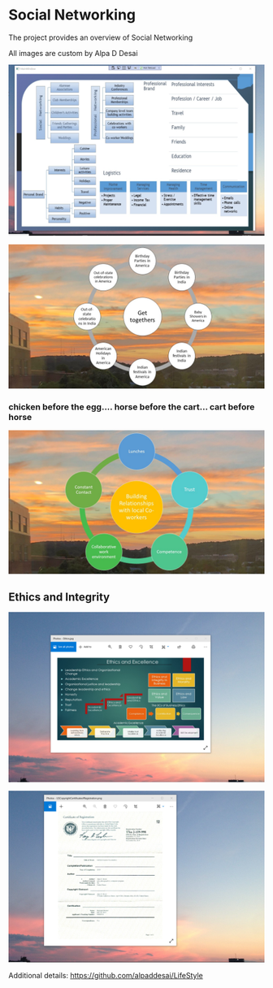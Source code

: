 # Social Networking 

The project provides an overview of Social Networking 

All images are custom by Alpa D Desai

![image](SocialNetworking.png)

![image](SocialParties.jpg)

### chicken before the egg.... horse before the cart... cart before horse
![image](BuildingrelationshipsCoworkers.jpg)

## Ethics and Integrity
![image](EthicsandExcellence.png)

![image](USCopyrightCertificate.png)

Additional details: https://github.com/alpaddesai/LifeStyle
